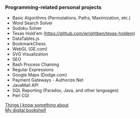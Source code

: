 ### Programming-related personal projects
* Basic Algorithms (Permutations, Paths, Maximization, etc.)
* Word Search Solver
* Sudoku Solver
* Texas Hold'em (https://github.com/wrightben/texas-holdem)
* DataTables.js
* BookmarkChess
* WebGL (GE.com)
* SVG Visualization
* SEO
* Bash Process Chaining
* Regular Expressions
* Google Maps (Dodge.com)
* Payment Gateways - Authorize.Net
* JavaMail API
* SQL Reporting (Paradox, Java, and other languages)
* Perl CGI

<a href="http://wrightben.com/knowledge" target="_blank" title="Knowledge Hotspots" class="outbound">Things I know something about</a><br />
<a href="http://wrightben.com/books" target="_blank" title="Digital Bookshelf - Benjamin Wright" class="outbound">My digital bookshelf</a>
